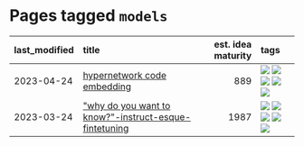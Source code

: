 # Pages tagged `models`

|last_modified|title|est. idea maturity|tags
|:---|:---|---:|:---|
|2023-04-24|[hypernetwork code embedding](../hypernetwork_embedding_for_code.md)|889|[![](https://img.shields.io/badge/tag-LLM-da6994)](../tags/LLM.md) [![](https://img.shields.io/badge/tag-embeddings-d5f6c6)](../tags/embeddings.md) [![](https://img.shields.io/badge/tag-machinelearning-77a0)](../tags/machinelearning.md) [![](https://img.shields.io/badge/tag-models-5d9a82)](../tags/models.md) [![](https://img.shields.io/badge/tag-nlp-aa21fc)](../tags/nlp.md)|
|2023-03-24|["why do you want to know?"-instruct-esque-fintetuning](../whydoyouwantoknow.md)|1987|[![](https://img.shields.io/badge/tag-aiethics-22d494)](../tags/aiethics.md) [![](https://img.shields.io/badge/tag-alignment-53417a)](../tags/alignment.md) [![](https://img.shields.io/badge/tag-dialogue-90446b)](../tags/dialogue.md) [![](https://img.shields.io/badge/tag-models-5d9a82)](../tags/models.md) [![](https://img.shields.io/badge/tag-wip-4bcfd8)](../tags/wip.md)|